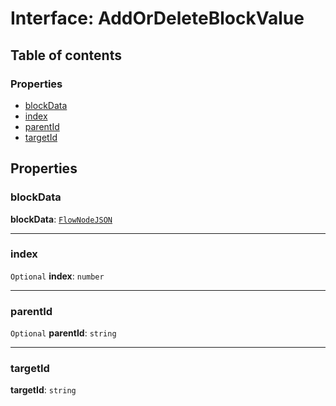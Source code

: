 # Interface: AddOrDeleteBlockValue

## Table of contents

### Properties

* [blockData](/en/auto-docs/fixed-layout-editor/interfaces/AddOrDeleteBlockValue.md#blockdata)
* [index](/en/auto-docs/fixed-layout-editor/interfaces/AddOrDeleteBlockValue.md#index)
* [parentId](/en/auto-docs/fixed-layout-editor/interfaces/AddOrDeleteBlockValue.md#parentid)
* [targetId](/en/auto-docs/fixed-layout-editor/interfaces/AddOrDeleteBlockValue.md#targetid)

## Properties

### blockData

**blockData**: [`FlowNodeJSON`](/en/auto-docs/fixed-layout-editor/interfaces/FlowNodeJSON.md)

***

### index

`Optional` **index**: `number`

***

### parentId

`Optional` **parentId**: `string`

***

### targetId

**targetId**: `string`
